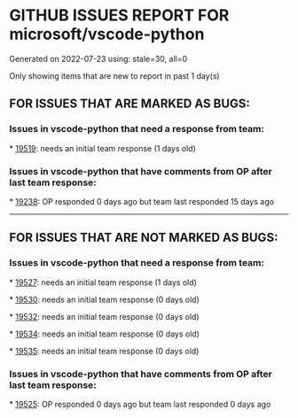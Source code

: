 
# GITHUB ISSUES REPORT FOR microsoft/vscode-python


Generated on 2022-07-23 using: stale=30, all=0


Only showing items that are new to report in past 1 day(s)


## FOR ISSUES THAT ARE MARKED AS BUGS:


### Issues in vscode-python that need a response from team:


\* [19519](https://github.com/microsoft/vscode-python/issues/19519 "Parameters in 'launch.json' file are not autogenerated"): needs an initial team response (1 days old)

### Issues in vscode-python that have comments from OP after last team response:


\* [19238](https://github.com/microsoft/vscode-python/issues/19238 "numpy ImportError in VS Code (using virtualenvs)"): OP responded 0 days ago but team last responded 15 days ago

---

## FOR ISSUES THAT ARE NOT MARKED AS BUGS:


### Issues in vscode-python that need a response from team:


\* [19527](https://github.com/microsoft/vscode-python/issues/19527 "Support debugging features"): needs an initial team response (1 days old)

\* [19530](https://github.com/microsoft/vscode-python/issues/19530 "Comment does not fold with function body if at end of function"): needs an initial team response (0 days old)

\* [19532](https://github.com/microsoft/vscode-python/issues/19532 "Debugger causes numpy import error (mkl-server)"): needs an initial team response (0 days old)

\* [19534](https://github.com/microsoft/vscode-python/issues/19534 "Conda environment fails to activate with Git Bash"): needs an initial team response (0 days old)

\* [19535](https://github.com/microsoft/vscode-python/issues/19535 "Debugger does not start with conda environment other than base after v2022.8.0"): needs an initial team response (0 days old)

### Issues in vscode-python that have comments from OP after last team response:


\* [19525](https://github.com/microsoft/vscode-python/issues/19525 "VSCode unittest error discovering unittest tests"): OP responded 0 days ago but team last responded 0 days ago
